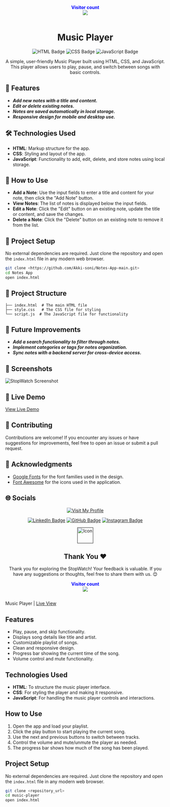 <p align="center">
  <b style="color: blue;  ">Visitor count</b>
  <br>
  <a style="" href="https://github.com/Akki-soni">
  <img src="https://komarev.com/ghpvc/?username=akki-soni&label=Profile%20views&color=0e75b6&style=flat" />
  </a>
</p>
<p align="center"> <a href="https://twitter.com/" target="blank"><img src="https://img.shields.io/twitter/follow/?logo=twitter&style=for-the-badge" alt="" /></a> </p>

<h1 align="center">Music Player</h1>

<p align="center">
  <img src="https://img.shields.io/badge/HTML-E34F26?style=for-the-badge&logo=html5&logoColor=white" alt="HTML Badge">
  <img src="https://img.shields.io/badge/CSS-1572B6?style=for-the-badge&logo=css3&logoColor=white" alt="CSS Badge">
  <img src="https://img.shields.io/badge/JavaScript-F7DF1E?style=for-the-badge&logo=javascript&logoColor=black" alt="JavaScript Badge">
</p>

<p align="center">
  A simple, user-friendly Music Player built using HTML, CSS, and JavaScript. This player allows users to play, pause, and switch between songs with basic controls.
</p>

## 🚀 Features

- **_Add new notes with a title and content._**
- **_Edit or delete existing notes._**
- **_Notes are saved automatically in local storage._**
- **_Responsive design for mobile and desktop use._**

## 🛠️ Technologies Used

- **HTML**: Markup structure for the app.
- **CSS**: Styling and layout of the app.
- **JavaScript**: Functionality to add, edit, delete, and store notes using local storage.

## 🚀 How to Use

- **Add a Note**: Use the input fields to enter a title and content for your note, then click the "Add Note" button.
- **View Notes**: The list of notes is displayed below the input fields.
- **Edit a Note**: Click the "Edit" button on an existing note, update the title or content, and save the changes.
- **Delete a Note**: Click the "Delete" button on an existing note to remove it from the list.

## 🚀 Project Setup

No external dependencies are required. Just clone the repository and open the `index.html` file in any modern web browser.

```bash
git clone <https://github.com/Akki-soni/Notes-App-main.git>
cd Notes App
open index.html
```

## 🚀 Project Structure

```
├── index.html  # The main HTML file
├── style.css   # The CSS file for styling
└── script.js  # The JavaScript file for functionality
```

## 🚀 Future Improvements

- ***Add a search functionality to filter through notes.***
- ***Implement categories or tags for notes organization.***
- ***Sync notes with a backend server for cross-device access.***


## 🌟 Screenshots

![StopWatch Screenshot](/images/NA_Screenshot.png)

## 🔗 Live Demo

[View Live Demo](https://notes-app-main-eight.vercel.app/)

## 🤝 Contributing

Contributions are welcome! If you encounter any issues or have suggestions for improvements, feel free to open an issue or submit a pull request.

## 🙏 Acknowledgments

- [Google Fonts](https://fonts.google.com/) for the font families used in the design.
- [Font Awesome](https://fontawesome.com/) for the icons used in the application.

## 🌐 Socials

<div align="center">

[![Visit My Profile](https://img.shields.io/badge/Visit%20My%20Profile-%23121011.svg?style=for-the-badge&logo=github&logoColor=white)](https://github.com/Akki-soni)

[![LinkedIn Badge](https://img.shields.io/badge/LinkedIn-%230077B5.svg?logo=linkedin&logoColor=white)](https://www.linkedin.com/in/akashchandraverma/)
[![GitHub Badge](https://img.shields.io/badge/GitHub-%23121011.svg?style=for-the-badge&logo=github&logoColor=white)](https://github.com/Akki-soni)
[![Instagram Badge](https://img.shields.io/badge/Instagram-%23E4405F.svg?style=for-the-badge&logo=instagram&logoColor=white)](https://www.instagram.com/akki_214g/)

<a href="">
  <img src="/images/logoo.jpeg" alt="Icon" style="vertical-align:middle; width:50px; height:auto;">
</a>

## Thank You &#10084;

Thank you for exploring the StopWatch! Your feedback is valuable. If you have any suggestions or thoughts, feel free to share them with us. 😊

</div>























<p align="center">
  <b style="color: blue;  ">Visitor count</b>
  <br>
  <a style="" href="https://github.com/Akki-soni">
  <img src="https://komarev.com/ghpvc/?username=akki-soni&label=Profile%20views&color=0e75b6&style=flat" />
  </a>
</p>
<p align="center"> <a href="https://twitter.com/" target="blank"><img src="https://img.shields.io/twitter/follow/?logo=twitter&style=for-the-badge" alt="" /></a> </p>























Music Player | [Live View](https://music-player-web-ten.vercel.app/)

## Features

- Play, pause, and skip functionality.
- Displays song details like title and artist.
- Customizable playlist of songs.
- Clean and responsive design.
- Progress bar showing the current time of the song.
- Volume control and mute functionality.

## Technologies Used

- **HTML**: To structure the music player interface.
- **CSS**: For styling the player and making it responsive.
- **JavaScript**: For handling the music player controls and interactions.

## How to Use

1. Open the app and load your playlist.
2. Click the play button to start playing the current song.
3. Use the next and previous buttons to switch between tracks.
4. Control the volume and mute/unmute the player as needed.
5. The progress bar shows how much of the song has been played.

## Project Setup

No external dependencies are required. Just clone the repository and open the `index.html` file in any modern web browser.

```bash
git clone <repository_url>
cd music-player
open index.html
```
